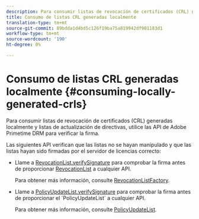 ```yaml
---
description: Para consumir listas de revocación de certificados (CRL) generadas localmente y listas de actualización de directivas, utilice las API de Adobe Primetime DRM para verificar la firma.
title: Consumo de listas CRL generadas localmente
translation-type: tm+mt
source-git-commit: 89bdda1d4bd5c126f19ba75a819942df901183d1
workflow-type: tm+mt
source-wordcount: '190'
ht-degree: 0%

---
```



# Consumo de listas CRL generadas localmente {#consuming-locally-generated-crls}

Para consumir listas de revocación de certificados (CRL) generadas localmente y listas de actualización de directivas, utilice las API de Adobe Primetime DRM para verificar la firma.

Las siguientes API verifican que las listas no se hayan manipulado y que las listas hayan sido firmadas por el servidor de licencias correcto:

* Llame a [RevocationList.verifySignature](https://help.adobe.com/en_US/primetime/api/drm-apis/server/javadocs-flashaccess-pro/com/adobe/flashaccess/sdk/revocation/RevocationList.html#verifySignature(java.security.cert.X509Certificate)) para comprobar la firma antes de proporcionar [RevocationList](https://help.adobe.com/en_US/primetime/api/drm-apis/server/javadocs-flashaccess-pro/com/adobe/flashaccess/sdk/revocation/RevocationList.html) a cualquier API.

   Para obtener más información, consulte [RevocationListFactory](https://help.adobe.com/en_US/primetime/api/drm-apis/server/javadocs-flashaccess-pro/com/adobe/flashaccess/sdk/revocation/RevocationListFactory.html).

* Llame a [PolicyUpdateList.verifySignature](https://help.adobe.com/en_US/primetime/api/drm-apis/server/javadocs-flashaccess-pro/com/adobe/flashaccess/sdk/policyupdate/PolicyUpdateList.html#verifySignature(java.security.cert.X509Certificate)) para comprobar la firma antes de proporcionar el `PolicyUpdateList` a cualquier API.

   Para obtener más información, consulte [PolicyUpdateList](https://help.adobe.com/en_US/primetime/api/drm-apis/server/javadocs-flashaccess-pro/com/adobe/flashaccess/sdk/policyupdate/PolicyUpdateList.html).

